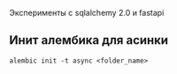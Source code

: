 Эксперименты с sqlalchemy 2.0 и fastapi

## Инит алембика для асинки

    alembic init -t async <folder_name>